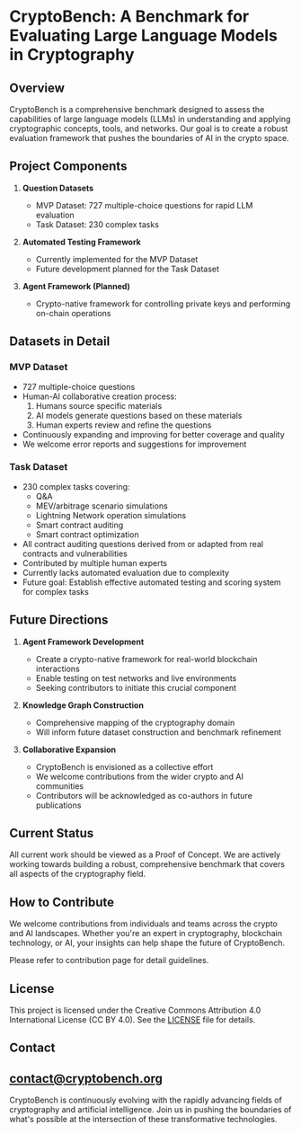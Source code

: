 # CryptoBench: A Benchmark for Evaluating Large Language Models in Cryptography

## Overview

CryptoBench is a comprehensive benchmark designed to assess the capabilities of large language models (LLMs) in understanding and applying cryptographic concepts, tools, and networks. Our goal is to create a robust evaluation framework that pushes the boundaries of AI in the crypto space.

## Project Components

1. **Question Datasets**
   - MVP Dataset: 727 multiple-choice questions for rapid LLM evaluation
   - Task Dataset: 230 complex tasks 

2. **Automated Testing Framework**
   - Currently implemented for the MVP Dataset
   - Future development planned for the Task Dataset

3. **Agent Framework (Planned)**
   - Crypto-native framework for controlling private keys and performing on-chain operations

## Datasets in Detail

### MVP Dataset

- 727 multiple-choice questions
- Human-AI collaborative creation process:
  1. Humans source specific materials
  2. AI models generate questions based on these materials
  3. Human experts review and refine the questions
- Continuously expanding and improving for better coverage and quality
- We welcome error reports and suggestions for improvement

### Task Dataset

- 230 complex tasks covering:
  - Q&A
  - MEV/arbitrage scenario simulations
  - Lightning Network operation simulations
  - Smart contract auditing
  - Smart contract optimization
- All contract auditing questions derived from or adapted from real contracts and vulnerabilities
- Contributed by multiple human experts
- Currently lacks automated evaluation due to complexity
- Future goal: Establish effective automated testing and scoring system for complex tasks

## Future Directions

1. **Agent Framework Development**
   - Create a crypto-native framework for real-world blockchain interactions
   - Enable testing on test networks and live environments
   - Seeking contributors to initiate this crucial component

2. **Knowledge Graph Construction**
   - Comprehensive mapping of the cryptography domain
   - Will inform future dataset construction and benchmark refinement

3. **Collaborative Expansion**
   - CryptoBench is envisioned as a collective effort
   - We welcome contributions from the wider crypto and AI communities
   - Contributors will be acknowledged as co-authors in future publications

## Current Status

All current work should be viewed as a Proof of Concept. We are actively working towards building a robust, comprehensive benchmark that covers all aspects of the cryptography field.

## How to Contribute

We welcome contributions from individuals and teams across the crypto and AI landscapes. Whether you're an expert in cryptography, blockchain technology, or AI, your insights can help shape the future of CryptoBench.

Please refer to contribution page for detail guidelines.

## License

This project is licensed under the Creative Commons Attribution 4.0 International License (CC BY 4.0). See the [LICENSE](LICENSE) file for details.

## Contact

contact@cryptobench.org
---

CryptoBench is continuously evolving with the rapidly advancing fields of cryptography and artificial intelligence. Join us in pushing the boundaries of what's possible at the intersection of these transformative technologies.
